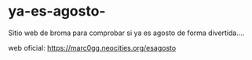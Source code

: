# ya-es-agosto-
Sitio web de broma para comprobar si ya es agosto de forma divertida....

web oficial: https://marc0gg.neocities.org/esagosto
